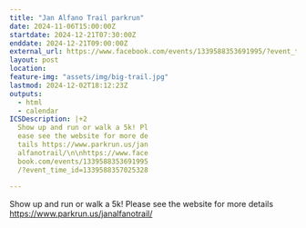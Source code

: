 ```yaml
---
title: "Jan Alfano Trail parkrun"
date: 2024-11-06T15:00:00Z
startdate: 2024-12-21T07:30:00Z
enddate: 2024-12-21T09:00:00Z
external_url: https://www.facebook.com/events/1339588353691995/?event_time_id=1339588357025328
layout: post
location: 
feature-img: "assets/img/big-trail.jpg"
lastmod: 2024-12-02T18:12:23Z
outputs:
  - html
  - calendar
ICSDescription: |+2
  Show up and run or walk a 5k! Pl  ease see the website for more de  tails https://www.parkrun.us/jan  alfanotrail/\n\nhttps://www.face  book.com/events/1339588353691995  /?event_time_id=1339588357025328  
---
```


Show up and run or walk a 5k! Please see the website for more details [https://www.parkrun.us/janalfanotrail/<br>
](https://www.parkrun.us/janalfanotrail/<br>
)  <br>
  
